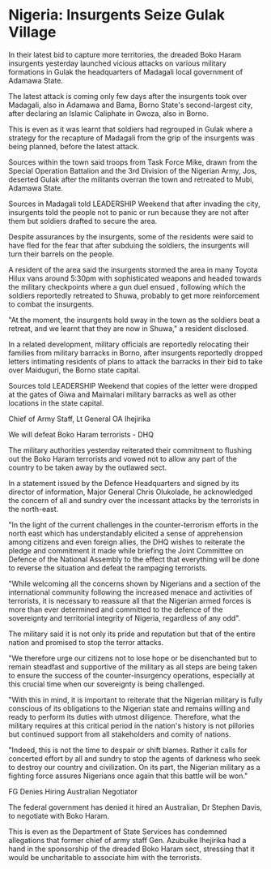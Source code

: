 # Nigeria: Insurgents Seize Gulak Village





In their latest bid to capture more territories, the dreaded Boko Haram insurgents yesterday launched vicious attacks on various military formations in Gulak the headquarters of Madagali local government of Adamawa State.

The latest attack is coming only few days after the insurgents took over Madagali, also in Adamawa and Bama, Borno State's second-largest city, after declaring an Islamic Caliphate in Gwoza, also in Borno.

This is even as it was learnt that soldiers had regrouped in Gulak where a strategy for the recapture of Madagali from the grip of the insurgents was being planned, before the latest attack.

Sources within the town said troops from Task Force Mike, drawn from the Special Operation Battalion and the 3rd Division of the Nigerian Army, Jos, deserted Gulak after the militants overran the town and retreated to Mubi, Adamawa State.

Sources in Madagali told LEADERSHIP Weekend that after invading the city, insurgents told the people not to panic or run because they are not after them but soldiers drafted to secure the area.

Despite assurances by the insurgents, some of the residents were said to have fled for the fear that after subduing the soldiers, the insurgents will turn their barrels on the people.

A resident of the area said the insurgents stormed the area in many Toyota Hilux vans around 5:30pm with sophisticated weapons and headed towards the military checkpoints where a gun duel ensued , following which the soldiers reportedly retreated to Shuwa, probably to get more reinforcement to combat the insurgents.

"At the moment, the insurgents hold sway in the town as the soldiers beat a retreat, and we learnt that they are now in Shuwa," a resident disclosed.

In a related development, military officials are reportedly relocating their families from military barracks in Borno, after insurgents reportedly dropped letters intimating residents of plans to attack the barracks in their bid to take over Maiduguri, the Borno state capital.

Sources told LEADERSHIP Weekend that copies of the letter were dropped at the gates of Giwa and Maimalari military barracks as well as other locations in the state capital.

Chief of Army Staff, Lt General OA Ihejirika

We will defeat Boko Haram terrorists - DHQ

The military authorities yesterday reiterated their commitment to flushing out the Boko Haram terrorists and vowed not to allow any part of the country to be taken away by the outlawed sect.

In a statement issued by the Defence Headquarters and signed by its director of information, Major General Chris Olukolade, he acknowledged the concern of all and sundry over the incessant attacks by the terrorists in the north-east.

"In the light of the current challenges in the counter-terrorism efforts in the north east which has understandably elicited a sense of apprehension among citizens and even foreign allies, the DHQ wishes to reiterate the pledge and commitment it made while briefing the Joint Committee on Defence of the National Assembly to the effect that everything will be done to reverse the situation and defeat the rampaging terrorists.

"While welcoming all the concerns shown by Nigerians and a section of the international community following the increased menace and activities of terrorists, it is necessary to reassure all that the Nigerian armed forces is more than ever determined and committed to the defence of the sovereignty and territorial integrity of Nigeria, regardless of any odd".

The military said it is not only its pride and reputation but that of the entire nation and promised to stop the terror attacks.

"We therefore urge our citizens not to lose hope or be disenchanted but to remain steadfast and supportive of the military as all steps are being taken to ensure the success of the counter-insurgency operations, especially at this crucial time when our sovereignty is being challenged.

"With this in mind, it is important to reiterate that the Nigerian military is fully conscious of its obligations to the Nigerian state and remains willing and ready to perform its duties with utmost diligence. Therefore, what the military requires at this critical period in the nation's history is not pillories but continued support from all stakeholders and comity of nations.

"Indeed, this is not the time to despair or shift blames. Rather it calls for concerted effort by all and sundry to stop the agents of darkness who seek to destroy our country and civilization. On its part, the Nigerian military as a fighting force assures Nigerians once again that this battle will be won."

FG Denies Hiring Australian Negotiator

The federal government has denied it hired an Australian, Dr Stephen Davis, to negotiate with Boko Haram.

This is even as the Department of State Services has condemned allegations that former chief of army staff Gen. Azubuike Ihejirika had a hand in the sponsorship of the dreaded Boko Haram sect, stressing that it would be uncharitable to associate him with the terrorists.
